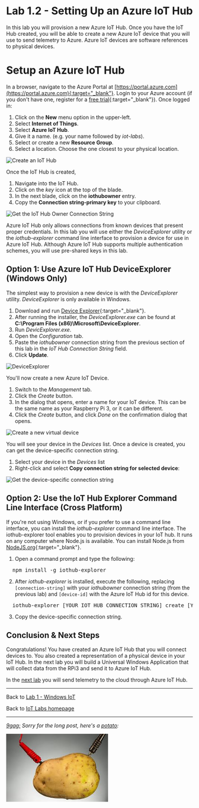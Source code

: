 # Lab 1.2 - Setting Up an Azure IoT Hub

In this lab you will provision a new Azure IoT Hub. Once you have the IoT Hub created, you will be able to create a new Azure IoT device that you will use to send telemetry to Azure. Azure IoT devices are software references to physical devices.

# Setup an Azure IoT Hub
In a browser, navigate to the Azure Portal at [https://portal.azure.com](https://portal.azure.com){:target="_blank"}. Login to your Azure account (if you don't have one, register for a [free trial](https://azure.microsoft.com/en-us/pricing/free-trial/){:target="_blank"}). Once logged in:

1. Click on the __New__ menu option in the upper-left.
2. Select __Internet of Things__.
3. Select __Azure IoT Hub__.
4. Give it a name. (e.g. your name followed by _iot-labs_). 
5. Select or create a new __Resource Group__.
6. Select a location. Choose the one closest to your physical location.

![Create an IoT Hub](/images/RPi3/RPi3_New-IoT-Hub.png)
  
Once the IoT Hub is created, 

1. Navigate into the IoT Hub.
2. Click on the _key_ icon at the top of the blade.
3. In the next blade, click on the __iothubowner__ entry.
4. Copy the __Connection string-primary key__ to your clipboard.

![Get the IoT Hub Owner Connection String](/images/RPi3/RPi3_AzureIoTConnectionString.png)

Azure IoT Hub only allows connections from known devices that present proper credentials. In this lab you will use either the _DeviceExplorer_ utility or the _iothub-explorer_ command line interface to provision a device for use in Azure IoT Hub. Although Azure IoT Hub supports multiple authentication schemes, you will use pre-shared keys in this lab.

## Option 1: Use Azure IoT Hub DeviceExplorer (Windows Only)
The simplest way to provision a new device is with the _DeviceExplorer_ utility. _DeviceExplorer_ is only available in Windows. 

1. Download and run [Device Explorer][deviceexplorer]{:target="_blank"}. 
2. After running the installer, the _DeviceExplorer.exe_ can be found at __C:\Program Files (x86)\Microsoft\DeviceExplorer__. 
3. Run _DevicExplorer.exe_.
4. Open the _Configuration_ tab.
5. Paste the _iothubowner_ connection string from the previous section of this lab in the _IoT Hub Connection String_ field.
6. Click __Update__.

![DeviceExplorer](/images/RPi3/RPi3_deviceexplorer01.png)

You'll now create a new Azure IoT Device.

1. Switch to the _Management_ tab.
3. Click the _Create_ button.
4. In the dialog that opens, enter a name for your IoT device. This can be the same name as your Raspberry Pi 3, or it can be different.
5. Click the _Create_ button, and click _Done_ on the confirmation dialog that opens.

![Create a new virtual device](/images/RPi3/RPi3_deviceexplorer02.png) 

You will see your device in the _Devices_ list. Once a device is created, you can get the device-specific connection string.

1. Select your device in the _Devices_ list
2. Right-click and select __Copy connection string for selected device__:

![Get the device-specific connection string](/images/RPi3/RPi3_deviceexplorer03.png) 

## Option 2: Use the IoT Hub Explorer Command Line Interface (Cross Platform)
If you're not using Windows, or if you prefer to use a command line interface, you can install the _iothub-explorer_ command line interface. The iothub-explorer tool enables you to provision devices in your IoT hub. It runs on any computer where Node.js is available. You can install Node.js from [NodeJS.org](https://nodejs.org){:target="_blank"}.

1. Open a command prompt and type the following:

<pre>
  npm install -g iothub-explorer
</pre>

2. After _iothub-explorer_ is installed, execute the following, replacing <code>[connection-string]</code> with your <i>iothubowner</i> connection string (from the previous lab) and <code>[device-id]</code> with the Azure IoT Hub id for this device.

<pre>
  iothub-explorer [YOUR IOT HUB CONNECTION STRING] create [YOUR DEVICE NAME] --connection-string
</pre>

3. Copy the device-specific connection string.

## Conclusion &amp; Next Steps
Congratulations! You have created an Azure IoT Hub that you will connect devices to. You also created a representation of a physical device in your IoT Hub. In the next lab you will build a Universal Windows Application that will collect data from the RPi3 and send it to Azure IoT Hub.

In the [next lab][nextlab] you will send telemetry to the cloud through Azure IoT Hub.

---

Back to [Lab 1 - Windows IoT](/content/lab-1-windows-iot.md)

Back to [IoT Labs homepage](/readme.md)

---

*[9gag:](http://9gag.com/) Sorry for  the long post, here's a [potato](https://www.quora.com/What-does-Sorry-for-the-long-post-heres-a-potato-mean-in-9GAG):*

![9gag Potato](/images/potato04.jpg)

[nextlab]: /content/lab-1-3-sending-telemetry-to-the-cloud.md
[deviceexplorer]: https://github.com/Azure/azure-iot-sdks/blob/master/tools/DeviceExplorer/doc/how_to_use_device_explorer.md
